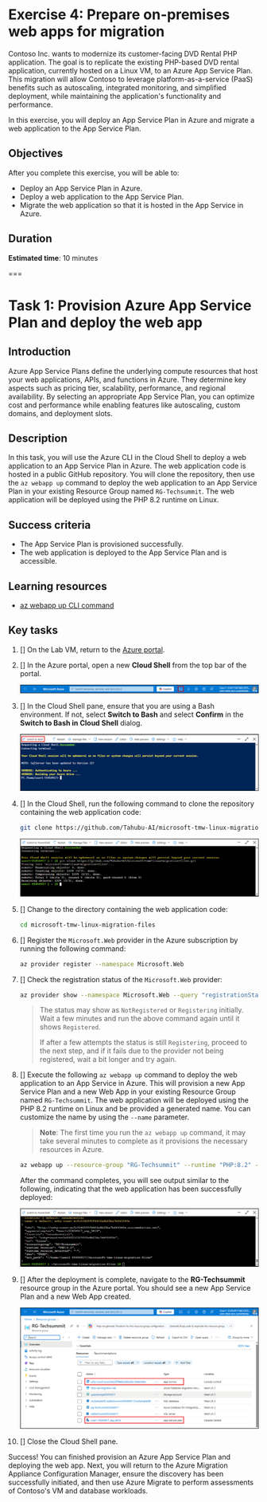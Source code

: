 # Exercise 4: Prepare on-premises web apps for migration

Contoso Inc. wants to modernize its customer-facing DVD Rental PHP application. The goal is to replicate the existing PHP-based DVD rental application, currently hosted on a Linux VM, to an Azure App Service Plan. This migration will allow Contoso to leverage platform-as-a-service (PaaS) benefits such as autoscaling, integrated monitoring, and simplified deployment, while maintaining the application's functionality and performance.

In this exercise, you will deploy an App Service Plan in Azure and migrate a web application to the App Service Plan.

## Objectives

After you complete this exercise, you will be able to:

- Deploy an App Service Plan in Azure.
- Deploy a web application to the App Service Plan.
- Migrate the web application so that it is hosted in the App Service in Azure.

## Duration

**Estimated time**: 10 minutes

===

# Task 1: Provision Azure App Service Plan and deploy the web app

## Introduction

Azure App Service Plans define the underlying compute resources that host your web applications, APIs, and functions in Azure. They determine key aspects such as pricing tier, scalability, performance, and regional availability. By selecting an appropriate App Service Plan, you can optimize cost and performance while enabling features like autoscaling, custom domains, and deployment slots.

## Description

In this task, you will use the Azure CLI in the Cloud Shell to deploy a web application to an App Service Plan in Azure. The web application code is hosted in a public GitHub repository. You will clone the repository, then use the `az webapp up` command to deploy the web application to an App Service Plan in your existing Resource Group named `RG-Techsummit`. The web application will be deployed using the PHP 8.2 runtime on Linux.

## Success criteria

- The App Service Plan is provisioned successfully.
- The web application is deployed to the App Service Plan and is accessible.

## Learning resources

- [az webapp up CLI command](https://learn.microsoft.com/cli/azure/webapp?view=azure-cli-latest#az-webapp-up)

## Key tasks

1. [] On the Lab VM, return to the [Azure portal](https://portal.azure.com/).

2. [] In the Azure portal, open a new **Cloud Shell** from the top bar of the portal.

    ![The Azure Cloud Shell icon is highlighted on the top bar in the Azure portal.](./media/15-CloudShell.png)

3. [] In the Cloud Shell pane, ensure that you are using a Bash environment. If not, select **Switch to Bash** and select **Confirm** in the **Switch to Bash in Cloud Shell** dialog.

    ![Screenshot of the Cloud Shell environment selection.](media/azure-cloud-shell-switch-to-bash.png)

4. [] In the Cloud Shell, run the following command to clone the repository containing the web application code:

    ```bash
    git clone https://github.com/Tahubu-AI/microsoft-tmw-linux-migration-files.git
    ```

    ![Screenshot of the Cloud Shell with the git clone command executed.](media/azure-portal-cloud-shell-git-clone.png)

5. [] Change to the directory containing the web application code:

    ```bash
    cd microsoft-tmw-linux-migration-files
    ```

6. [] Register the `Microsoft.Web` provider in the Azure subscription by running the following command:

    ```bash
    az provider register --namespace Microsoft.Web
    ```

7. [] Check the registration status of the `Microsoft.Web` provider:

    ```bash
    az provider show --namespace Microsoft.Web --query "registrationState"
    ```

    > The status may show as `NotRegistered` or `Registering` initially. Wait a few minutes and run the above command again until it shows `Registered`.
    >
    > If after a few attempts the status is still `Registering`, proceed to the next step, and if it fails due to the provider not being registered, wait a bit longer and try again.

8. [] Execute the following `az webapp up` command to deploy the web application to an App Service in Azure. This will provision a new App Service Plan and a new Web App in your existing Resource Group named `RG-Techsummit`. The web application will be deployed using the PHP 8.2 runtime on Linux and be provided a generated name. You can customize the name by using the `--name` parameter.

     > **Note**: The first time you run the `az webapp up` command, it may take several minutes to complete as it provisions the necessary resources in Azure.

    ```bash
    az webapp up --resource-group "RG-Techsummit" --runtime "PHP:8.2" --os-type=linux
    ```

    After the command completes, you will see output similar to the following, indicating that the web application has been successfully deployed:

    ![Screenshot of the Cloud Shell with the az webapp up command executed.](media/azure-portal-cloud-shell-az-webapp-up.png)

9. [] After the deployment is complete, navigate to the **RG-Techsummit** resource group in the Azure portal. You should see a new App Service Plan and a new Web App created.

    ![Screenshot of the Azure portal showing the newly created App Service Plan and Web App in the RG-Techsummit resource group.](media/azure-portal-resource-group-webapp.png)

10. [] Close the Cloud Shell pane.

Success! You can finished provision an Azure App Service Plan and deploying the web app. Next, you will return to the Azure Migration Appliance Configuration Manager, ensure the discovery has been successfully initiated, and then use Azure Migrate to perform assessments of Contoso's VM and database workloads.
